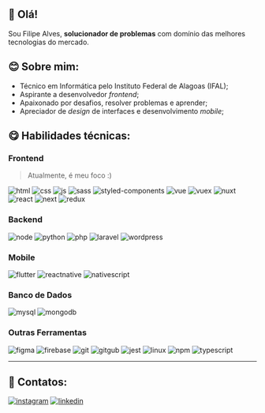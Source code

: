 ## 👋 Olá!
Sou Filipe Alves, **solucionador de problemas** com domínio das melhores tecnologias do mercado.

## 😊 Sobre mim:
- Técnico em Informática pelo Instituto Federal de Alagoas (IFAL);
- Aspirante a desenvolvedor _frontend_;
- Apaixonado por desafios, resolver problemas e aprender;
- Apreciador de _design_ de interfaces e desenvolvimento _mobile_;

## 😋 Habilidades técnicas:
### Frontend
> Atualmente, é meu foco :)

![html](https://user-images.githubusercontent.com/63798776/163441121-92f13845-c355-4fce-8ba1-b2f30c0c87fc.png)
![css](https://user-images.githubusercontent.com/63798776/163441140-f1590962-0b0f-4ddd-a1b8-4c75b383465d.png)
![js](https://user-images.githubusercontent.com/63798776/163444192-3cf28b31-4a04-4dd5-bf69-3780a926694d.png)
![sass](https://user-images.githubusercontent.com/63798776/163441166-4d7d49cd-55a8-49ce-81fb-118ac568cfdf.png)
![styled-components](https://user-images.githubusercontent.com/63798776/163441174-fc425fbd-9c62-4e38-af06-1811c3b7e88d.png)
![vue](https://user-images.githubusercontent.com/63798776/163441190-7a8776a2-3051-4a92-ac10-7c89c56be022.png)
![vuex](https://user-images.githubusercontent.com/63798776/163441599-3be4760a-66fc-464b-8238-c5029c53efec.png)
![nuxt](https://user-images.githubusercontent.com/63798776/163441232-f8a4f0e7-3045-4387-b3fb-7e006b4d29ed.png)
![react](https://user-images.githubusercontent.com/63798776/163441475-61956a73-1e97-4bc8-8f02-c153a3827bc2.png)
![next](https://user-images.githubusercontent.com/63798776/163441290-b5894ae6-e306-4ae2-953e-20113a6bf686.png)
![redux](https://user-images.githubusercontent.com/63798776/163441318-6ff6b5cd-34a3-4323-bcc1-0c47bf0bd9a0.png)

### Backend
![node](https://user-images.githubusercontent.com/63798776/163442114-1fe79b3b-eaa7-40d9-9b11-92d3ffea9907.png)
![python](https://user-images.githubusercontent.com/63798776/163442131-dc4e72a3-fb8e-47b3-9d1a-8d4c69f6f066.png)
![php](https://user-images.githubusercontent.com/63798776/163442138-5066015b-35b6-463e-abe1-fd76577c55fa.png)
![laravel](https://user-images.githubusercontent.com/63798776/163442145-2e0d7bc4-5d92-42e6-9e9a-f1e2a165cf31.png)
![wordpress](https://user-images.githubusercontent.com/63798776/163442329-47b1a7a0-e5e4-4206-b8b0-3cd45cb96c53.png)

### Mobile
![flutter](https://user-images.githubusercontent.com/63798776/163444221-d14488bb-757f-4cbe-ba15-e0f7b61eccb9.png)
![reactnative](https://user-images.githubusercontent.com/63798776/163442425-14cc8d9f-f622-450e-9e6e-81538840af9b.png)
![nativescript](https://user-images.githubusercontent.com/63798776/163442431-238aa0e8-3f18-472d-acc5-fbfda09d7ade.png)

### Banco de Dados
![mysql](https://user-images.githubusercontent.com/63798776/163442455-30e193fc-d1c8-40e6-87aa-144e6e4cd3c9.png)
![mongodb](https://user-images.githubusercontent.com/63798776/163442463-046bfd68-8fbb-4580-b275-2cbd99004077.png)

### Outras Ferramentas
![figma](https://user-images.githubusercontent.com/63798776/163442517-3c90374b-e992-4dcf-9ce7-5580df244951.png)
![firebase](https://user-images.githubusercontent.com/63798776/163444237-ca574d6e-971e-4e9f-b9da-6a9affaffe17.png)
![git](https://user-images.githubusercontent.com/63798776/163442532-31f2d209-6726-4d61-bfb6-6fc5beb4c655.png)
![gitgub](https://user-images.githubusercontent.com/63798776/163442542-e370d92f-4c95-451d-976f-e2f1ed7a1dd4.png)
![jest](https://user-images.githubusercontent.com/63798776/163442545-0873753f-a921-4ae6-b212-4ab330c1de3b.png)
![linux](https://user-images.githubusercontent.com/63798776/163442547-806e9229-160b-40c1-a147-f1ebfde432d1.png)
![npm](https://user-images.githubusercontent.com/63798776/163442548-356313c5-a21b-4462-ba9c-d0a73284a1db.png)
![typescript](https://user-images.githubusercontent.com/63798776/163442550-ffdd6831-86da-4a89-a11b-22f44bde1938.png)

---

## 💌 Contatos:
[![instagram](https://user-images.githubusercontent.com/63798776/163442602-de4c4400-b662-4657-8dbc-48de89981d4f.png)](https://instagram.com/filipealvess.eu)
[![linkedin](https://user-images.githubusercontent.com/63798776/163442605-6aebdbeb-cef4-462e-ad1c-75cf0178a445.png)](https://linkedin.com/in/filipe-alvess)
